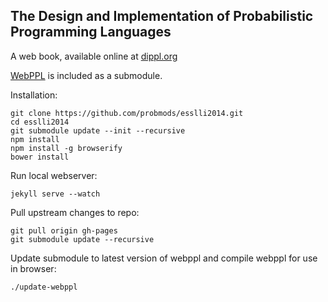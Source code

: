 ## The Design and Implementation of Probabilistic Programming Languages

A web book, available online at [dippl.org](http://dippl.org/)

[WebPPL](https://github.com/probmods/webppl) is included as a submodule.

Installation:

    git clone https://github.com/probmods/esslli2014.git
    cd esslli2014
    git submodule update --init --recursive
    npm install
    npm install -g browserify    
    bower install

Run local webserver:

    jekyll serve --watch

Pull upstream changes to repo:

    git pull origin gh-pages
    git submodule update --recursive

Update submodule to latest version of webppl and compile webppl for use in browser:

    ./update-webppl
